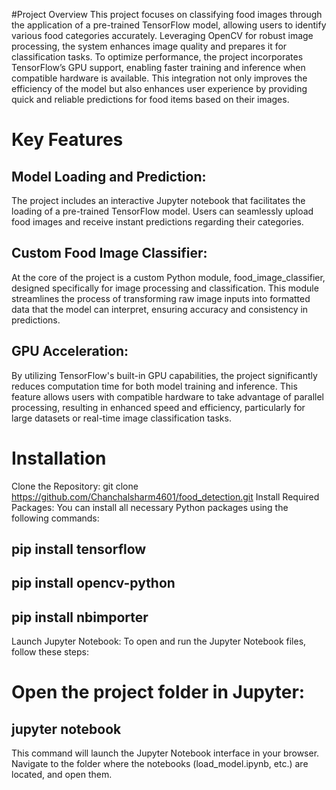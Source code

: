 #Project Overview
This project focuses on classifying food images through the application of a pre-trained TensorFlow model, allowing users to identify various food categories accurately. Leveraging OpenCV for robust image processing, the system enhances image quality and prepares it for classification tasks. To optimize performance, the project incorporates TensorFlow’s GPU support, enabling faster training and inference when compatible hardware is available. This integration not only improves the efficiency of the model but also enhances user experience by providing quick and reliable predictions for food items based on their images.

# Key Features

## Model Loading and Prediction: 
The project includes an interactive Jupyter notebook that facilitates the loading of a pre-trained TensorFlow model. Users can seamlessly upload food images and receive instant predictions regarding their categories.

## Custom Food Image Classifier: 
At the core of the project is a custom Python module, food_image_classifier, designed specifically for image processing and classification. This module streamlines the process of transforming raw image inputs into formatted data that the model can interpret, ensuring accuracy and consistency in predictions.

## GPU Acceleration: 
By utilizing TensorFlow's built-in GPU capabilities, the project significantly reduces computation time for both model training and inference. This feature allows users with compatible hardware to take advantage of parallel processing, resulting in enhanced speed and efficiency, particularly for large datasets or real-time image classification tasks.


# Installation

Clone the Repository: git clone https://github.com/Chanchalsharm4601/food_detection.git 
Install Required Packages: You can install all necessary Python packages using the following commands:
  ## pip install tensorflow
  ## pip install opencv-python
  ## pip install nbimporter
  
Launch Jupyter Notebook: To open and run the Jupyter Notebook files, follow these steps:
# Open the project folder in Jupyter:
  ## jupyter notebook
This command will launch the Jupyter Notebook interface in your browser. Navigate to the folder where the notebooks (load_model.ipynb, etc.) are located, and open them.

